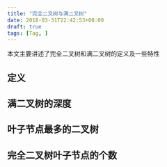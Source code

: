 ```yaml
---
title: "完全二叉树与满二叉树"
date: 2018-03-31T22:42:53+08:00
draft: true
tags: [Tag, ]
---
```


本文主要讲述了完全二叉树和满二叉树的定义及一些特性

<!--more-->

## 定义

## 满二叉树的深度

## 叶子节点最多的二叉树

## 完全二叉树叶子节点的个数
